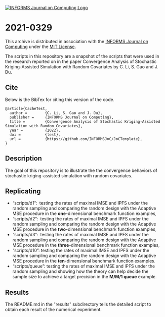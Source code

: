 [![INFORMS Journal on Computing Logo](https://INFORMSJoC.github.io/logos/INFORMS_Journal_on_Computing_Header.jpg)](https://pubsonline.informs.org/journal/ijoc)

# 2021-0329

This archive is distributed in association with the [INFORMS Journal on
Computing](https://pubsonline.informs.org/journal/ijoc) under the [MIT License](LICENSE).

The scripts in this repository are a snapshot of the scripts
that were used in the research reported on in the paper 
Convergence Analysis of Stochastic Kriging-Assisted Simulation with Random Covariates by C. Li, S. Gao and J. Du. 

## Cite

Below is the BibTex for citing this version of the code.

```
@article{CacheTest,
  author =        {C. Li, S. Gao and J. Du},
  publisher =     {INFORMS Journal on Computing},
  title =         {Convergence Analysis of Stochastic Kriging-Assisted Simulation with Random Covariates},
  year =          {2022},
  doi =           {test},
  url =           {https://github.com/INFORMSJoC/JoCTemplate},
}  
```

## Description

The goal of this repository is to illustrate the the convergence behaviors of stochastic kriging-assisted simulation with random covariates.

## Replicating

*   “scripts/d1”:  testing the rates of maximal IMSE and IPFS under the random sampling and comparing the random design with the Adaptive MSE procedure in the **one**\-dimensional benchmark function examples,
*   “scripts/d2”:  testing the rates of maximal IMSE and IPFS under the random sampling and comparing the random design with the Adaptive MSE procedure in the **two**\-dimensional benchmark function examples,
*   “scripts/d3”:  testing the rates of maximal IMSE and IPFS under the random sampling and comparing the random design with the Adaptive MSE procedure in the **three**\-dimensional benchmark function examples,
*   “scripts/d10”: testing the rates of maximal IMSE and IPFS under the random sampling and comparing the random design with the Adaptive MSE procedure in the **ten**\-dimensional benchmark function examples.
*   “scripts/queue”: testing the rates of maximal IMSE and IPFS under the random sampling and showing how the theory can help decide the sample size to achieve a target precision in the **M/M/1 queue** example.

## Results

The README.md in the "results" subdirectory tells the detailed script to obtain each result of the numerical experiment.

